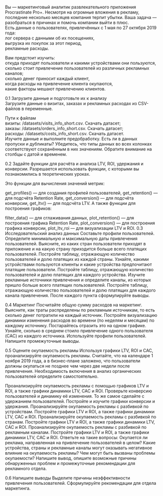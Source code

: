 Вы — маркетинговый аналитик развлекательного приложения Procrastinate Pro+. Несмотря на огромные вложения в рекламу, последние несколько месяцев компания терпит убытки. Ваша задача — разобраться в причинах и помочь компании выйти в плюс.  
Есть данные о пользователях, привлечённых с 1 мая по 27 октября 2019 года:  
лог сервера с данными об их посещениях,  
выгрузка их покупок за этот период,  
рекламные расходы.  

Вам предстоит изучить:  
откуда приходят пользователи и какими устройствами они пользуются,  
сколько стоит привлечение пользователей из различных рекламных каналов;  
сколько денег приносит каждый клиент,  
когда расходы на привлечение клиента окупаются,  
какие факторы мешают привлечению клиентов.  

  
0.1  Загрузите данные и подготовьте их к анализу   
Загрузите данные о визитах, заказах и рекламных расходах из CSV-файлов в переменные.

Пути к файлам  
визиты: /datasets/visits_info_short.csv. Скачать датасет;  
заказы: /datasets/orders_info_short.csv. Скачать датасет;  
расходы: /datasets/costs_info_short.csv. Скачать датасет.  
Изучите данные и выполните предобработку. Есть ли в данных пропуски и дубликаты? Убедитесь, что типы данных во всех колонках соответствуют сохранённым в них значениям. Обратите внимание на столбцы с датой и временем.

0.2  Задайте функции для расчёта и анализа LTV, ROI, удержания и конверсии.
Разрешается использовать функции, с которыми вы познакомились в теоретических уроках.

Это функции для вычисления значений метрик:

get_profiles() — для создания профилей пользователей,
get_retention() — для подсчёта Retention Rate,
get_conversion() — для подсчёта конверсии,
get_ltv() — для подсчёта LTV.
А также функции для построения графиков:

filter_data() — для сглаживания данных,
plot_retention() — для построения графика Retention Rate,
plot_conversion() — для построения графика конверсии,
plot_ltv_roi — для визуализации LTV и ROI.
0.3  Исследовательский анализ данных
Составьте профили пользователей. Определите минимальную и максимальную даты привлечения пользователей.
Выясните, из каких стран пользователи приходят в приложение и на какую страну приходится больше всего платящих пользователей. Постройте таблицу, отражающую количество пользователей и долю платящих из каждой страны.
Узнайте, какими устройствами пользуются клиенты и какие устройства предпочитают платящие пользователи. Постройте таблицу, отражающую количество пользователей и долю платящих для каждого устройства.
Изучите рекламные источники привлечения и определите каналы, из которых пришло больше всего платящих пользователей. Постройте таблицу, отражающую количество пользователей и долю платящих для каждого канала привлечения.
После каждого пункта сформулируйте выводы.

0.4  Маркетинг
Посчитайте общую сумму расходов на маркетинг.
Выясните, как траты распределены по рекламным источникам, то есть сколько денег потратили на каждый источник.
Постройте визуализацию динамики изменения расходов во времени (по неделям и месяцам) по каждому источнику. Постарайтесь отразить это на одном графике.
Узнайте, сколько в среднем стоило привлечение одного пользователя (CAC) из каждого источника. Используйте профили пользователей.
Напишите промежуточные выводы.

0.5  Оцените окупаемость рекламы
Используя графики LTV, ROI и CAC, проанализируйте окупаемость рекламы. Считайте, что на календаре 1 ноября 2019 года, а в бизнес-плане заложено, что пользователи должны окупаться не позднее чем через две недели после привлечения. Необходимость включения в анализ органических пользователей определите самостоятельно.

Проанализируйте окупаемость рекламы c помощью графиков LTV и ROI, а также графики динамики LTV, CAC и ROI.
Проверьте конверсию пользователей и динамику её изменения. То же самое сделайте с удержанием пользователей. Постройте и изучите графики конверсии и удержания.
Проанализируйте окупаемость рекламы с разбивкой по устройствам. Постройте графики LTV и ROI, а также графики динамики LTV, CAC и ROI.
Проанализируйте окупаемость рекламы с разбивкой по странам. Постройте графики LTV и ROI, а также графики динамики LTV, CAC и ROI.
Проанализируйте окупаемость рекламы с разбивкой по рекламным каналам. Постройте графики LTV и ROI, а также графики динамики LTV, CAC и ROI.
Ответьте на такие вопросы:
Окупается ли реклама, направленная на привлечение пользователей в целом?
Какие устройства, страны и рекламные каналы могут оказывать негативное влияние на окупаемость рекламы?
Чем могут быть вызваны проблемы окупаемости?
Напишите вывод, опишите возможные причины обнаруженных проблем и промежуточные рекомендации для рекламного отдела.

0.6  Напишите выводы
Выделите причины неэффективности привлечения пользователей.
Сформулируйте рекомендации для отдела маркетинга.
